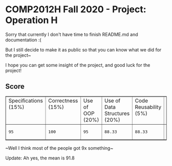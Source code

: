 # COMP2012H Fall 2020 - Project: Operation H
 
Sorry that currently I don't have time to finish README.md and documentation :(

But I still decide to make it as public so that you can know what we did for the project~

I hope you can get some insight of the project, and good luck for the project!

## Score
<table border="1" cellpadding="4"><tbody><tr valign="top">
<td>Specifications (15%)</td>
<td>Correctness (15%)</td>
<td>Use of OOP (20%)</td>
<td>Use of Data Structures (20%)</td>
<td>Code Reusability (5%)</td>
<td>Source Code (15%)</td>
<td>Documentation (10%)</td>
<td>Total (100%)</td>
</tr>
<tr valign="top">
<td><pre>95</pre></td>
<td><pre>100</pre></td>
<td><pre>95</pre></td>
<td><pre>88.33</pre></td>
<td><pre>88.33</pre></td>
<td><pre>90</pre></td>
<td><pre>93.33</pre></td>
<td><pre>93.17</pre></td>
</tr>
</tbody></table>

~Well I think most of the people got 9x something~

Update: Ah yes, the mean is 91.8
